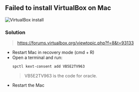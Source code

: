 ## Failed to install VirtualBox on Mac
![VirtualBox install](../../_media/virtualbox/1.png)

### Solution
> https://forums.virtualbox.org/viewtopic.php?f=8&t=93133

+ Restart Mac in recovery mode (cmd + R)
+ Open a terminal and run:  
    ```bash
    spctl kext-consent add VB5E2TV963
    ```
    > VB5E2TV963 is the code for oracle.
+ Restart the Mac
